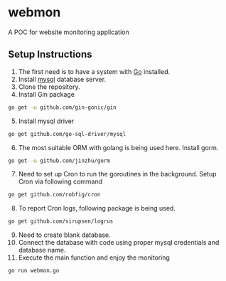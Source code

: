 # webmon
A POC for website monitoring application

## Setup Instructions
1. The first need is to have a system with [Go](https://golang.org/dl) installed.
2. Install [mysql](https://dev.mysql.com/doc/) database server.
3. Clone the repository.
4. Install Gin package
```sh
go get -u github.com/gin-gonic/gin
``` 
5. Install mysql driver
```sh
go get github.com/go-sql-driver/mysql
```
6. The most suitable ORM with golang is being used here. Install gorm.
```sh
go get -u github.com/jinzhu/gorm
```
7. Need to set up Cron to run the goroutines in the background. Setup Cron via following command
```sh
go get github.com/robfig/cron
```
8. To report Cron logs, following package is being used.
```sh
go get github.com/sirupsen/logrus
```
9. Need to create blank database.
10. Connect the database with code using proper mysql credentials and database name.
11. Execute the main function and enjoy the monitoring
```sh
go run webmon.go
```